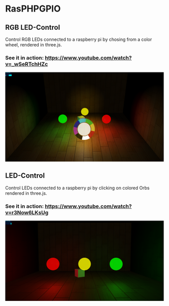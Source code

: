 # RasPHPGPIO

## RGB LED-Control
Control RGB LEDs connected to a raspberry pi by chosing from a color wheel, rendered in three.js.
### See it in action: https://www.youtube.com/watch?v=_wSeRTchHZc

![alt tag](led-control/rgb-led-control.png)


## LED-Control
Control LEDs connected to a raspberry pi by clicking on colored Orbs rendered in three.js.
### See it in action: https://www.youtube.com/watch?v=r3Now6LKsUg

![alt tag](led-control/led-control.png)
